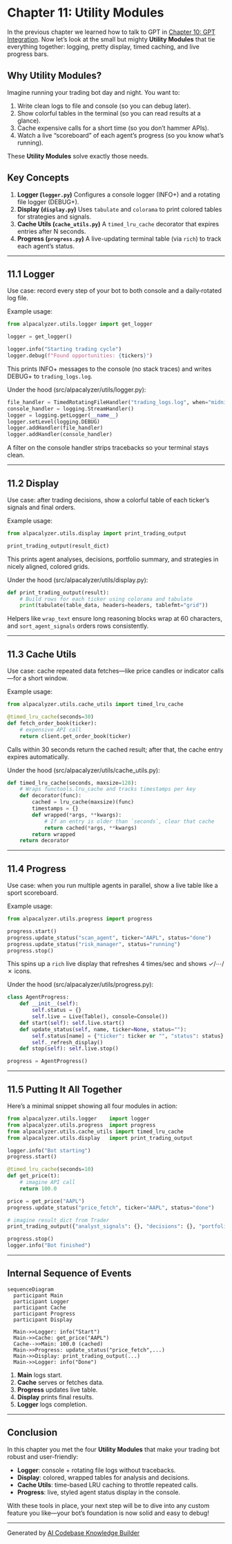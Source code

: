 # Chapter 11: Utility Modules

In the previous chapter we learned how to talk to GPT in [Chapter 10: GPT Integration](10_gpt_integration_.md). Now let’s look at the small but mighty **Utility Modules** that tie everything together: logging, pretty display, timed caching, and live progress bars.

## Why Utility Modules?

Imagine running your trading bot day and night. You want to:

1. Write clean logs to file and console (so you can debug later).
2. Show colorful tables in the terminal (so you can read results at a glance).
3. Cache expensive calls for a short time (so you don’t hammer APIs).
4. Watch a live “scoreboard” of each agent’s progress (so you know what’s running).

These **Utility Modules** solve exactly those needs.

## Key Concepts

1. **Logger (`logger.py`)**
   Configures a console logger (INFO+) and a rotating file logger (DEBUG+).
2. **Display (`display.py`)**
   Uses `tabulate` and `colorama` to print colored tables for strategies and signals.
3. **Cache Utils (`cache_utils.py`)**
   A `timed_lru_cache` decorator that expires entries after N seconds.
4. **Progress (`progress.py`)**
   A live-updating terminal table (via `rich`) to track each agent’s status.

---

## 11.1 Logger

Use case: record every step of your bot to both console and a daily‐rotated log file.

Example usage:

```python
from alpacalyzer.utils.logger import get_logger

logger = get_logger()

logger.info("Starting trading cycle")
logger.debug(f"Found opportunities: {tickers}")
```

This prints INFO+ messages to the console (no stack traces) and writes DEBUG+ to `trading_logs.log`.

Under the hood (src/alpacalyzer/utils/logger.py):

```python
file_handler = TimedRotatingFileHandler("trading_logs.log", when="midnight")
console_handler = logging.StreamHandler()
logger = logging.getLogger(__name__)
logger.setLevel(logging.DEBUG)
logger.addHandler(file_handler)
logger.addHandler(console_handler)
```

A filter on the console handler strips tracebacks so your terminal stays clean.

---

## 11.2 Display

Use case: after trading decisions, show a colorful table of each ticker’s signals and final orders.

Example usage:

```python
from alpacalyzer.utils.display import print_trading_output

print_trading_output(result_dict)
```

This prints agent analyses, decisions, portfolio summary, and strategies in nicely aligned, colored grids.

Under the hood (src/alpacalyzer/utils/display.py):

```python
def print_trading_output(result):
    # Build rows for each ticker using colorama and tabulate
    print(tabulate(table_data, headers=headers, tablefmt="grid"))
```

Helpers like `wrap_text` ensure long reasoning blocks wrap at 60 characters, and `sort_agent_signals` orders rows consistently.

---

## 11.3 Cache Utils

Use case: cache repeated data fetches—like price candles or indicator calls—for a short window.

Example usage:

```python
from alpacalyzer.utils.cache_utils import timed_lru_cache

@timed_lru_cache(seconds=30)
def fetch_order_book(ticker):
    # expensive API call
    return client.get_order_book(ticker)
```

Calls within 30 seconds return the cached result; after that, the cache entry expires automatically.

Under the hood (src/alpacalyzer/utils/cache_utils.py):

```python
def timed_lru_cache(seconds, maxsize=128):
    # Wraps functools.lru_cache and tracks timestamps per key
    def decorator(func):
        cached = lru_cache(maxsize)(func)
        timestamps = {}
        def wrapped(*args, **kwargs):
            # If an entry is older than `seconds`, clear that cache
            return cached(*args, **kwargs)
        return wrapped
    return decorator
```

---

## 11.4 Progress

Use case: when you run multiple agents in parallel, show a live table like a sport scoreboard.

Example usage:

```python
from alpacalyzer.utils.progress import progress

progress.start()
progress.update_status("scan_agent", ticker="AAPL", status="done")
progress.update_status("risk_manager", status="running")
progress.stop()
```

This spins up a `rich` live display that refreshes 4 times/sec and shows ✓/⋯/✗ icons.

Under the hood (src/alpacalyzer/utils/progress.py):

```python
class AgentProgress:
    def __init__(self):
        self.status = {}
        self.live = Live(Table(), console=Console())
    def start(self): self.live.start()
    def update_status(self, name, ticker=None, status=""):
        self.status[name] = {"ticker": ticker or "", "status": status}
        self._refresh_display()
    def stop(self): self.live.stop()

progress = AgentProgress()
```

---

## 11.5 Putting It All Together

Here’s a minimal snippet showing all four modules in action:

```python
from alpacalyzer.utils.logger    import logger
from alpacalyzer.utils.progress  import progress
from alpacalyzer.utils.cache_utils import timed_lru_cache
from alpacalyzer.utils.display   import print_trading_output

logger.info("Bot starting")
progress.start()

@timed_lru_cache(seconds=10)
def get_price(t):
    # imagine API call
    return 100.0

price = get_price("AAPL")
progress.update_status("price_fetch", ticker="AAPL", status="done")

# imagine result_dict from Trader
print_trading_output({"analyst_signals": {}, "decisions": {}, "portfolio": {}})

progress.stop()
logger.info("Bot finished")
```

---

## Internal Sequence of Events

```mermaid
sequenceDiagram
  participant Main
  participant Logger
  participant Cache
  participant Progress
  participant Display

  Main->>Logger: info("Start")
  Main->>Cache: get_price("AAPL")
  Cache-->>Main: 100.0 (cached)
  Main->>Progress: update_status("price_fetch",...)
  Main->>Display: print_trading_output(...)
  Main->>Logger: info("Done")
```

1. **Main** logs start.
2. **Cache** serves or fetches data.
3. **Progress** updates live table.
4. **Display** prints final results.
5. **Logger** logs completion.

---

## Conclusion

In this chapter you met the four **Utility Modules** that make your trading bot robust and user-friendly:

- **Logger**: console + rotating file logs without tracebacks.
- **Display**: colored, wrapped tables for analysis and decisions.
- **Cache Utils**: time-based LRU caching to throttle repeated calls.
- **Progress**: live, styled agent status display in the console.

With these tools in place, your next step will be to dive into any custom feature you like—your bot’s foundation is now solid and easy to debug!

---

Generated by [AI Codebase Knowledge Builder](https://github.com/The-Pocket/Tutorial-Codebase-Knowledge)
